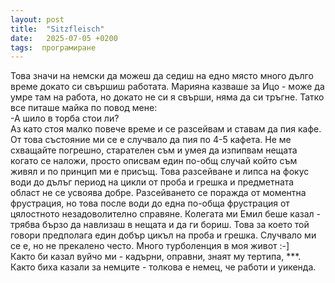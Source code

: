 ```yaml
---
layout: post
title:  "Sitzfleisch"
date:   2025-07-05 +0200
tags:  програмиране
---
```

Това значи на немски да можеш да седиш на едно 
място много дълго време докато си свършиш работата. 
Марияна казваше за Ицо - може да умре там на работа, 
но докато не си я свърши, няма да си тръгне.
Татко все питаше майка по повод мене:  
-А шило в торба стои ли?  
Аз като стоя малко повече време и се разсейвам и ставам да пия кафе. 
От това състояние ми се е случвало да пия по 4-5 кафета.
Не ме схващайте погрешно, старателен съм и умея да изпипвам нещата когато се наложи, 
просто описвам един по-общ случай който съм живял и по принцип ми е присъщ.
Това разсейване и липса на фокус води до дълъг период на цикли от проба и грешка и 
предметната област не се усвоява добре. Разсейването се поражда от моментна фрустрация, 
но това после води до една по-обща фрустрация от цялостното незадоволително справяне.
Колегата ми Емил беше казал - трябва бързо да навлизаш в нещата и да ги бориш. 
Това за което той говори предполага един добър цикъл на проба и грешка. 
Случвало ми се е, но не прекалено често. Много турболенция в моя живот :-]  
Както би казал вуйчо ми - кадърни, оправни, знаят му тертипа, ***.   
Както биха казали за немците - толкова е немец, че работи и уикенда.